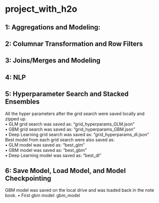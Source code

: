 # project_with_h2o


## 1: Aggregations and Modeling:



## 2: Columnar Transformation and Row Filters


## 3: Joins/Merges and Modeling


## 4: NLP

## 5: Hyperparameter Search and Stacked Ensembles

All the hyper parameters after the grid search were saved locally and zipped up.  
•	GLM grid search was saved as: “grid_hyperparams_GLM.json”  
•	GBM grid search was saved as: “grid_hyperparams_GBM.json”  
•	Deep Learning grid search was saved as: “grid_hyperparams_dl.json”  
Best model from each grid search were also saved as:  
•	GLM model was saved as: “best_glm”  
•	GBM model was saved as: “best_gbm”  
•	Deep Learning model was saved as: “best_dl”  

## 6: Save Model, Load Model, and Model Checkpointing

GBM model was saved on the local drive and was loaded back in the note book.
•	First gbm model: gbm_model
